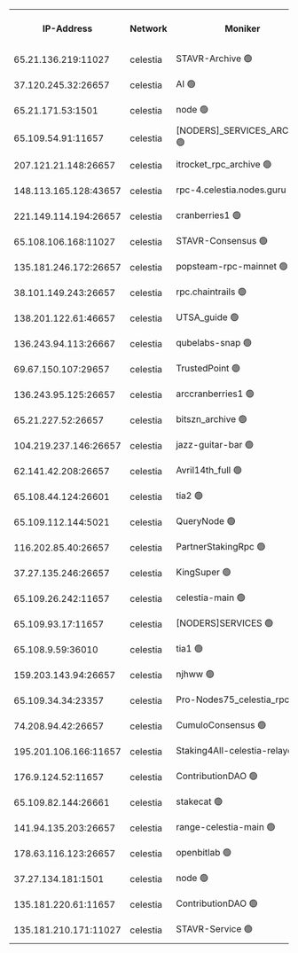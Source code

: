 


<table><tr><th>IP-Address</th><th>Network</th><th>Moniker</th><th>Latest Block Height</th><th>Earliest Block Height</th><th>Catching Up</th><th>Tx Index</th><th>Voting Power</th><th>Scan Time</th></tr><tr><td>65.21.136.219:11027</td><td>celestia</td><td>STAVR-Archive 🟢</td><td>2497110</td><td>1</td><td>False</td><td>on</td><td>0</td><td>2024-10-05T15:21:48.142118922UTC</td></tr><tr><td>37.120.245.32:26657</td><td>celestia</td><td>AI 🟢</td><td>2497110</td><td>1</td><td>False</td><td>off</td><td>0</td><td>2024-10-05T15:21:48.513476704UTC</td></tr><tr><td>65.21.171.53:1501</td><td>celestia</td><td>node 🟢</td><td>2497110</td><td>1</td><td>False</td><td>on</td><td>0</td><td>2024-10-05T15:21:50.918890032UTC</td></tr><tr><td>65.109.54.91:11657</td><td>celestia</td><td>[NODERS]_SERVICES_ARCHIVE 🟢</td><td>2497114</td><td>1</td><td>False</td><td>on</td><td>0</td><td>2024-10-05T15:22:32.342226951UTC</td></tr><tr><td>207.121.21.148:26657</td><td>celestia</td><td>itrocket_rpc_archive 🟢</td><td>2497114</td><td>1</td><td>False</td><td>on</td><td>0</td><td>2024-10-05T15:22:33.257723549UTC</td></tr><tr><td>148.113.165.128:43657</td><td>celestia</td><td>rpc-4.celestia.nodes.guru 🟢</td><td>2497119</td><td>1</td><td>False</td><td>on</td><td>0</td><td>2024-10-05T15:23:33.020946878UTC</td></tr><tr><td>221.149.114.194:26657</td><td>celestia</td><td>cranberries1 🟢</td><td>2497120</td><td>1</td><td>False</td><td>on</td><td>0</td><td>2024-10-05T15:23:46.788959121UTC</td></tr><tr><td>65.108.106.168:11027</td><td>celestia</td><td>STAVR-Consensus 🟢</td><td>2497120</td><td>1</td><td>False</td><td>on</td><td>0</td><td>2024-10-05T15:23:51.366264798UTC</td></tr><tr><td>135.181.246.172:26657</td><td>celestia</td><td>popsteam-rpc-mainnet 🟢</td><td>2497127</td><td>1</td><td>False</td><td>on</td><td>0</td><td>2024-10-05T15:25:00.721266561UTC</td></tr><tr><td>38.101.149.243:26657</td><td>celestia</td><td>rpc.chaintrails 🟢</td><td>2497128</td><td>1</td><td>False</td><td>on</td><td>0</td><td>2024-10-05T15:25:14.340228014UTC</td></tr><tr><td>138.201.122.61:46657</td><td>celestia</td><td>UTSA_guide 🟢</td><td>2497131</td><td>1</td><td>False</td><td>on</td><td>0</td><td>2024-10-05T15:25:49.429310428UTC</td></tr><tr><td>136.243.94.113:26667</td><td>celestia</td><td>qubelabs-snap 🟢</td><td>2497133</td><td>1</td><td>False</td><td>on</td><td>0</td><td>2024-10-05T15:26:21.681472966UTC</td></tr><tr><td>69.67.150.107:29657</td><td>celestia</td><td>TrustedPoint 🟢</td><td>2497134</td><td>1</td><td>False</td><td>on</td><td>0</td><td>2024-10-05T15:26:36.879907734UTC</td></tr><tr><td>136.243.95.125:26657</td><td>celestia</td><td>arccranberries1 🟢</td><td>2497137</td><td>1</td><td>False</td><td>on</td><td>0</td><td>2024-10-05T15:27:16.693596696UTC</td></tr><tr><td>65.21.227.52:26657</td><td>celestia</td><td>bitszn_archive 🟢</td><td>2497138</td><td>1</td><td>False</td><td>on</td><td>0</td><td>2024-10-05T15:27:21.470259272UTC</td></tr><tr><td>104.219.237.146:26657</td><td>celestia</td><td>jazz-guitar-bar 🟢</td><td>2497142</td><td>1</td><td>False</td><td>off</td><td>0</td><td>2024-10-05T15:28:08.911406891UTC</td></tr><tr><td>62.141.42.208:26657</td><td>celestia</td><td>Avril14th_full 🟢</td><td>2497144</td><td>1</td><td>False</td><td>on</td><td>0</td><td>2024-10-05T15:28:33.955140329UTC</td></tr><tr><td>65.108.44.124:26601</td><td>celestia</td><td>tia2 🟢</td><td>2371494</td><td>339581</td><td>False</td><td>on</td><td>0</td><td>2024-10-05T15:22:05.659444999UTC</td></tr><tr><td>65.109.112.144:5021</td><td>celestia</td><td>QueryNode 🟢</td><td>2371494</td><td>1406226</td><td>False</td><td>off</td><td>0</td><td>2024-10-05T15:26:02.188303983UTC</td></tr><tr><td>116.202.85.40:26657</td><td>celestia</td><td>PartnerStakingRpc 🟢</td><td>2371494</td><td>1588231</td><td>False</td><td>on</td><td>0</td><td>2024-10-05T15:22:07.985548885UTC</td></tr><tr><td>37.27.135.246:26657</td><td>celestia</td><td>KingSuper 🟢</td><td>2371494</td><td>1814358</td><td>False</td><td>off</td><td>0</td><td>2024-10-05T15:22:59.099143056UTC</td></tr><tr><td>65.109.26.242:11657</td><td>celestia</td><td>celestia-main 🟢</td><td>2497131</td><td>2362846</td><td>False</td><td>on</td><td>0</td><td>2024-10-05T15:26:06.877288602UTC</td></tr><tr><td>65.109.93.17:11657</td><td>celestia</td><td>[NODERS]SERVICES 🟢</td><td>2497129</td><td>2371581</td><td>False</td><td>on</td><td>0</td><td>2024-10-05T15:25:32.661502979UTC</td></tr><tr><td>65.108.9.59:36010</td><td>celestia</td><td>tia1 🟢</td><td>2497114</td><td>2372045</td><td>False</td><td>on</td><td>0</td><td>2024-10-05T15:22:39.972685554UTC</td></tr><tr><td>159.203.143.94:26657</td><td>celestia</td><td>njhww 🟢</td><td>2497121</td><td>2376160</td><td>False</td><td>off</td><td>0</td><td>2024-10-05T15:23:57.076139832UTC</td></tr><tr><td>65.109.34.34:23357</td><td>celestia</td><td>Pro-Nodes75_celestia_rpc 🟢</td><td>2497126</td><td>2376165</td><td>False</td><td>on</td><td>0</td><td>2024-10-05T15:25:00.284322786UTC</td></tr><tr><td>74.208.94.42:26657</td><td>celestia</td><td>CumuloConsensus 🟢</td><td>2497120</td><td>2384001</td><td>False</td><td>on</td><td>0</td><td>2024-10-05T15:23:52.192940676UTC</td></tr><tr><td>195.201.106.166:11657</td><td>celestia</td><td>Staking4All-celestia-relayer 🟢</td><td>2497146</td><td>2399575</td><td>False</td><td>off</td><td>0</td><td>2024-10-05T15:28:49.119236845UTC</td></tr><tr><td>176.9.124.52:11657</td><td>celestia</td><td>ContributionDAO 🟢</td><td>2497138</td><td>2419178</td><td>False</td><td>on</td><td>0</td><td>2024-10-05T15:27:21.054678689UTC</td></tr><tr><td>65.109.82.144:26661</td><td>celestia</td><td>stakecat 🟢</td><td>2497129</td><td>2458001</td><td>False</td><td>on</td><td>0</td><td>2024-10-05T15:25:31.236015422UTC</td></tr><tr><td>141.94.135.203:26657</td><td>celestia</td><td>range-celestia-main 🟢</td><td>2497112</td><td>2466958</td><td>False</td><td>on</td><td>0</td><td>2024-10-05T15:22:10.767847352UTC</td></tr><tr><td>178.63.116.123:26657</td><td>celestia</td><td>openbitlab 🟢</td><td>2497113</td><td>2479826</td><td>False</td><td>on</td><td>0</td><td>2024-10-05T15:22:23.517918365UTC</td></tr><tr><td>37.27.134.181:1501</td><td>celestia</td><td>node 🟢</td><td>2497122</td><td>2490519</td><td>False</td><td>off</td><td>0</td><td>2024-10-05T15:24:08.023938414UTC</td></tr><tr><td>135.181.220.61:11657</td><td>celestia</td><td>ContributionDAO 🟢</td><td>2497124</td><td>2492697</td><td>False</td><td>off</td><td>0</td><td>2024-10-05T15:24:35.135987307UTC</td></tr><tr><td>135.181.210.171:11027</td><td>celestia</td><td>STAVR-Service 🟢</td><td>2497112</td><td>2494001</td><td>False</td><td>on</td><td>0</td><td>2024-10-05T15:22:08.369085449UTC</td></tr></table>